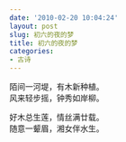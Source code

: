 ```yaml
---
date: '2010-02-20 10:04:24'
layout: post
slug: 初六的夜的梦
title: 初六的夜的梦
categories:
- 古诗
---
```

陌间一河堤，有木新种植。  
风来轻步摇，钟秀如岸柳。

好木总生莲，情丝满廿载。  
随意一颦眉，湘女伴水生。
